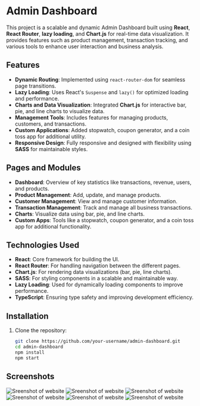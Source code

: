 # Admin Dashboard

This project is a scalable and dynamic Admin Dashboard built using **React**, **React Router**, **lazy loading**, and **Chart.js** for real-time data visualization. It provides features such as product management, transaction tracking, and various tools to enhance user interaction and business analysis.

## Features

- **Dynamic Routing**: Implemented using `react-router-dom` for seamless page transitions.
- **Lazy Loading**: Uses React's `Suspense` and `lazy()` for optimized loading and performance.
- **Charts and Data Visualization**: Integrated **Chart.js** for interactive bar, pie, and line charts to visualize data.
- **Management Tools**: Includes features for managing products, customers, and transactions.
- **Custom Applications**: Added stopwatch, coupon generator, and a coin toss app for additional utility.
- **Responsive Design**: Fully responsive and designed with flexibility using **SASS** for maintainable styles.

## Pages and Modules

- **Dashboard**: Overview of key statistics like transactions, revenue, users, and products.
- **Product Management**: Add, update, and manage products.
- **Customer Management**: View and manage customer information.
- **Transaction Management**: Track and manage all business transactions.
- **Charts**: Visualize data using bar, pie, and line charts.
- **Custom Apps**: Tools like a stopwatch, coupon generator, and a coin toss app for additional functionality.

## Technologies Used

- **React**: Core framework for building the UI.
- **React Router**: For handling navigation between the different pages.
- **Chart.js**: For rendering data visualizations (bar, pie, line charts).
- **SASS**: For styling components in a scalable and maintainable way.
- **Lazy Loading**: Used for dynamically loading components to improve performance.
- **TypeScript**: Ensuring type safety and improving development efficiency.

## Installation

1. Clone the repository:
   ```bash
   git clone https://github.com/your-username/admin-dashboard.git
   cd admin-dashboard
   npm install
   npm start

## Screenshots

![Sreenshot of website](https://imgur.com/TZv50DP.png)
![Sreenshot of website](https://imgur.com/EESyXJ9.png)
![Sreenshot of website](https://imgur.com/RxkqTt3.png)
![Sreenshot of website](https://imgur.com/5gdB5df.png)
![Sreenshot of website](https://imgur.com/jxUuzxe.png)
![Sreenshot of website](https://imgur.com/XQR19Nk.png)